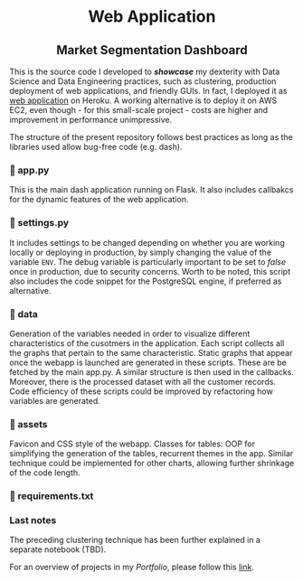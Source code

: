 <h1 align="center"> Web Application </h1>
<h2 align="center"> Market Segmentation Dashboard </h2>

This is the source code I developed to ***showcase*** my dexterity with Data Science and Data Engineering practices, such as clustering, production deployment of web applications, and friendly GUIs. In fact, I deployed it as [web application](https://business-intelligence-davide.herokuapp.com/) on Heroku. A working alternative is to deploy it on AWS EC2, even though - for this small-scale project - costs are higher and improvement in performance unimpressive.

The structure of the present repository follows best practices as long as the libraries used allow bug-free code (e.g. dash).

### 📃 app.py
This is the main dash application running on Flask. It also includes callbakcs for the dynamic features of the web application.

### 📃 settings.py
It includes settings to be changed depending on whether you are working locally or deploying in production, by simply changing the value of the variable ```ENV```. The debug variable is particularly important to be set to *false* once in production, due to security concerns. Worth to be noted, this script also includes the code snippet for the PostgreSQL engine, if preferred as alternative. 

### 📁 data
Generation of the variables needed in order to visualize different characteristics of the cusotmers in the application. 
Each script collects all the graphs that pertain to the same characteristic. Static graphs that appear once the webapp is launched are generated in these scripts.
These are be fetched by the main app.py. A similar structure is then used in the callbacks. Moreover, there is the processed dataset with all the customer records.
Code efficiency of these scripts could be improved by refactoring how variables are generated.

### 📁 assets
Favicon and CSS style of the webapp.
Classes for tables: OOP for simplifying the generation of the tables, recurrent themes in the app. Similar technique could be implemented for other charts, allowing further shrinkage of the code length. 


### 📃 requirements.txt

### Last notes
The preceding clustering technique has been further explained in a separate notebook (TBD).

For an overview of projects in my *Portfolio*, please follow this [link](https://github.com/dafo16ac/df_portfolio).
